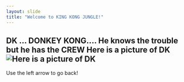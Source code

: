 ```yaml
---
layout: slide
title: "Welcome to KING KONG JUNGLE!"
---
```

DK ... DONKEY KONG.... He knows the trouble but he has the CREW
Here is a picture of DK
![Here is a picture of DK](https://w7.pngwing.com/pngs/993/768/png-transparent-donkey-kong-country-returns-donkey-kong-jr-dk-jungle-climber-donkey-mammal-animals-carnivoran.png)
---

Use the left arrow to go back!


